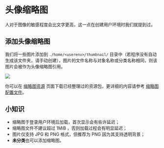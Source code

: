 # 头像缩略图

人对于图像的敏感程度会比文字更高，这一点在创建用户环境时我们就提到过。

## 添加头像缩略图

我们将一些图片添加到 `./home/<userenv>/thumbnail/` 目录中（若程序没有自动生成该文件夹，请手动创建），图片的文件名称与对象名称或分类名称相同，则该图片会被作为头像缩略图引用。

![](/static/image/b7778ad3.png)

你可以在 [缩略图资源](/resources/thumbnail) 页面下载已经整理过的资源包，更详细的内容请参考 [缩略图配置文件](/docs/config-redirection)。


## 小知识

- 缩略图于登录用户环境后加载，首次显示会有些许延迟；
- 缩略图文件不建议超过 1MiB ，否则加载过程会有明显延迟；
- 图片仅支持 JPG 和 PNG 格式，但推荐为 PNG 因为其支持透明背景；
- **未分类**也可以添加缩略图。
